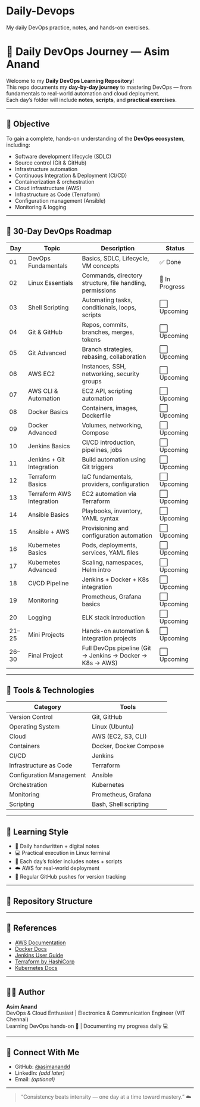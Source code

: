 # Daily-Devops
My daily DevOps practice, notes, and hands-on exercises.

# 🚀 Daily DevOps Journey — Asim Anand

Welcome to my **Daily DevOps Learning Repository**!  
This repo documents my **day-by-day journey** to mastering DevOps — from fundamentals to real-world automation and cloud deployment.  
Each day’s folder will include **notes**, **scripts**, and **practical exercises**.

---

## 🎯 Objective

To gain a complete, hands-on understanding of the **DevOps ecosystem**, including:
- Software development lifecycle (SDLC)
- Source control (Git & GitHub)
- Infrastructure automation
- Continuous Integration & Deployment (CI/CD)
- Containerization & orchestration
- Cloud infrastructure (AWS)
- Infrastructure as Code (Terraform)
- Configuration management (Ansible)
- Monitoring & logging

---

## 📅 30-Day DevOps Roadmap

| Day | Topic | Description | Status |
|-----|--------|--------------|--------|
| 01 | DevOps Fundamentals | Basics, SDLC, Lifecycle, VM concepts | ✅ Done |
| 02 | Linux Essentials | Commands, directory structure, file handling, permissions | 🔄 In Progress |
| 03 | Shell Scripting | Automating tasks, conditionals, loops, scripts | ⬜ Upcoming |
| 04 | Git & GitHub | Repos, commits, branches, merges, tokens | ⬜ Upcoming |
| 05 | Git Advanced | Branch strategies, rebasing, collaboration | ⬜ Upcoming |
| 06 | AWS EC2 | Instances, SSH, networking, security groups | ⬜ Upcoming |
| 07 | AWS CLI & Automation | EC2 API, scripting automation | ⬜ Upcoming |
| 08 | Docker Basics | Containers, images, Dockerfile | ⬜ Upcoming |
| 09 | Docker Advanced | Volumes, networking, Compose | ⬜ Upcoming |
| 10 | Jenkins Basics | CI/CD introduction, pipelines, jobs | ⬜ Upcoming |
| 11 | Jenkins + Git Integration | Build automation using Git triggers | ⬜ Upcoming |
| 12 | Terraform Basics | IaC fundamentals, providers, configuration | ⬜ Upcoming |
| 13 | Terraform AWS Integration | EC2 automation via Terraform | ⬜ Upcoming |
| 14 | Ansible Basics | Playbooks, inventory, YAML syntax | ⬜ Upcoming |
| 15 | Ansible + AWS | Provisioning and configuration automation | ⬜ Upcoming |
| 16 | Kubernetes Basics | Pods, deployments, services, YAML files | ⬜ Upcoming |
| 17 | Kubernetes Advanced | Scaling, namespaces, Helm intro | ⬜ Upcoming |
| 18 | CI/CD Pipeline | Jenkins + Docker + K8s integration | ⬜ Upcoming |
| 19 | Monitoring | Prometheus, Grafana basics | ⬜ Upcoming |
| 20 | Logging | ELK stack introduction | ⬜ Upcoming |
| 21–25 | Mini Projects | Hands-on automation & integration projects | ⬜ Upcoming |
| 26–30 | Final Project | Full DevOps pipeline (Git → Jenkins → Docker → K8s → AWS) | ⬜ Upcoming |

---

## 🧰 Tools & Technologies

| Category | Tools |
|-----------|-------|
| Version Control | Git, GitHub |
| Operating System | Linux (Ubuntu) |
| Cloud | AWS (EC2, S3, CLI) |
| Containers | Docker, Docker Compose |
| CI/CD | Jenkins |
| Infrastructure as Code | Terraform |
| Configuration Management | Ansible |
| Orchestration | Kubernetes |
| Monitoring | Prometheus, Grafana |
| Scripting | Bash, Shell scripting |

---

## 🧠 Learning Style

- 📝 Daily handwritten + digital notes  
- 💻 Practical execution in Linux terminal  
- 🧾 Each day’s folder includes notes + scripts  
- ☁️ AWS for real-world deployment  
- 🔄 Regular GitHub pushes for version tracking  

---

## 📂 Repository Structure


---

## 📖 References

- [AWS Documentation](https://docs.aws.amazon.com/)
- [Docker Docs](https://docs.docker.com/)
- [Jenkins User Guide](https://www.jenkins.io/doc/)
- [Terraform by HashiCorp](https://developer.hashicorp.com/terraform)
- [Kubernetes Docs](https://kubernetes.io/docs/)

---

## 👨‍💻 Author

**Asim Anand**  
DevOps & Cloud Enthusiast | Electronics & Communication Engineer (VIT Chennai)  
Learning DevOps hands-on 🌱 | Documenting my progress daily 💻  

---

## 🌟 Connect With Me

- GitHub: [@asimanandd](https://github.com/asimanandd)
- LinkedIn: *(add later)*
- Email: *(optional)*

---

> “Consistency beats intensity — one day at a time toward mastery.” ☁️

